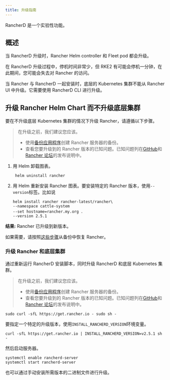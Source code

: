 ```yaml
---
title: 升级指南
---
```


RancherD 是一个实验性功能。

## 概述

当 RancherD 升级时，Rancher Helm controller 和 Fleet pod 都会升级。

在 RancherD 升级过程中，停机时间非常少，但 RKE2 有可能会停机一分钟，在此期间，您可能会失去对 Rancher 的访问。

当 Rancher 与 RancherD 一起安装时，底层的 Kubernetes 集群不能从 Rancher UI 中升级。它需要使用 RancherD CLI 进行升级。

## 升级 Rancher Helm Chart 而不升级底层集群

要在不升级底层 Kubernetes 集群的情况下升级 Rancher，请遵循以下步骤。

> 在升级之前，我们建议您应该。
>
> - 使用[备份应用程序](/docs/rancher2/backups/2.5/back-up-rancher/_index)创建 Rancher 服务器的备份。
> - 查看您要升级到的 Rancher 版本的已知问题。已知问题列在[GitHub](https://github.com/rancher/rancher/releases)和[Rancher 论坛](https://forums.rancher.com/c/announcements/12)的发布说明中。

1. 用 Helm 卸载图表。

   ```
    helm uninstall rancher
   ```

2. 用 Helm 重新安装 Rancher 图表。要安装特定的 Rancher 版本，使用`--version`标签。比如说

   ```
   helm install rancher rancher-latest/rancher\
   --namespace cattle-system
   --set hostname=rancher.my.org ．
   --version 2.5.1
   ```

**结果:** Rancher 已升级到新版本。

如果需要，请按照[这些步骤](/docs/rancher2/backups/2.5/restoring-rancher/_index)从备份中恢复 Rancher。

### 升级 Rancher 和底层集群

通过重新运行 RancherD 安装脚本，同时升级 RancherD 和底层 Kubernetes 集群。

> 在升级之前，我们建议您应该。
>
> - 使用[备份应用程序](/docs/rancher2/backups/2.5/back-up-rancher/_index)创建 Rancher 服务器的备份。
> - 查看您要升级到的 Rancher 版本的已知问题。已知问题列在[GitHub](https://github.com/rancher/rancher/releases)和[Rancher 论坛](https://forums.rancher.com/c/announcements/12)的发布说明中。

```
sudo curl -sfL https://get.rancher.io - sudo sh -
```

要指定一个特定的升级版本，使用`INSTALL_RANCHERD_VERSION`环境变量。

```
curl -sfL https://get.rancher.io | INSTALL_RANCHERD_VERSION=v2.5.1 sh -
```

然后启动服务器。

```
systemctl enable rancherd-server
systemctl start rancherd-server
```

也可以通过手动安装所需版本的二进制文件进行升级。
